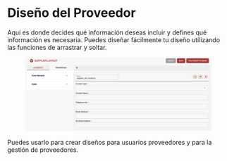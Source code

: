 # Diseño del Proveedor

Aquí es donde decides qué información deseas incluir y defines qué información es necesaria. Puedes diseñar fácilmente tu diseño utilizando las funciones de arrastrar y soltar.

<figure><img src="../../../.gitbook/assets/image (234).png" alt=""><figcaption></figcaption></figure>

Puedes usarlo para crear diseños para usuarios proveedores y para la gestión de proveedores.